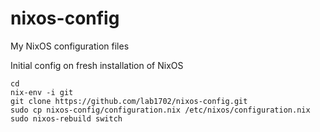# nixos-config

My NixOS configuration files

Initial config on fresh installation of NixOS

    cd
    nix-env -i git
    git clone https://github.com/lab1702/nixos-config.git
    sudo cp nixos-config/configuration.nix /etc/nixos/configuration.nix
    sudo nixos-rebuild switch
